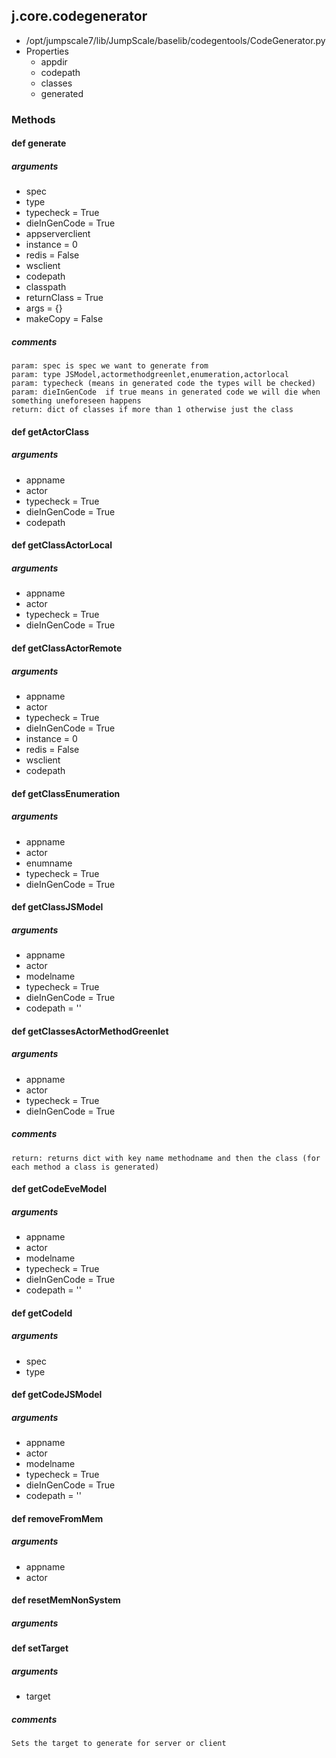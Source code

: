 ## j.core.codegenerator

- /opt/jumpscale7/lib/JumpScale/baselib/codegentools/CodeGenerator.py
- Properties
    - appdir
    - codepath
    - classes
    - generated

### Methods

#### def generate 
##### arguments

- spec
- type
- typecheck = True
- dieInGenCode = True
- appserverclient
- instance = 0
- redis = False
- wsclient
- codepath
- classpath
- returnClass = True
- args = \{\}
- makeCopy = False

##### comments

```
param: spec is spec we want to generate from
param: type JSModel,actormethodgreenlet,enumeration,actorlocal
param: typecheck (means in generated code the types will be checked)
param: dieInGenCode  if true means in generated code we will die when something uneforeseen happens
return: dict of classes if more than 1 otherwise just the class

```

#### def getActorClass 
##### arguments

- appname
- actor
- typecheck = True
- dieInGenCode = True
- codepath
#### def getClassActorLocal 
##### arguments

- appname
- actor
- typecheck = True
- dieInGenCode = True
#### def getClassActorRemote 
##### arguments

- appname
- actor
- typecheck = True
- dieInGenCode = True
- instance = 0
- redis = False
- wsclient
- codepath
#### def getClassEnumeration 
##### arguments

- appname
- actor
- enumname
- typecheck = True
- dieInGenCode = True
#### def getClassJSModel 
##### arguments

- appname
- actor
- modelname
- typecheck = True
- dieInGenCode = True
- codepath = ''
#### def getClassesActorMethodGreenlet 
##### arguments

- appname
- actor
- typecheck = True
- dieInGenCode = True

##### comments

```
return: returns dict with key name methodname and then the class (for each method a class is generated)

```

#### def getCodeEveModel 
##### arguments

- appname
- actor
- modelname
- typecheck = True
- dieInGenCode = True
- codepath = ''
#### def getCodeId 
##### arguments

- spec
- type
#### def getCodeJSModel 
##### arguments

- appname
- actor
- modelname
- typecheck = True
- dieInGenCode = True
- codepath = ''
#### def removeFromMem 
##### arguments

- appname
- actor
#### def resetMemNonSystem 
##### arguments

#### def setTarget 
##### arguments

- target

##### comments

```
Sets the target to generate for server or client

```

